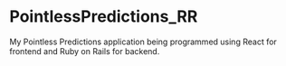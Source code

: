 # PointlessPredictions_RR
 My Pointless Predictions application being programmed using React for frontend and Ruby on Rails for backend. 
